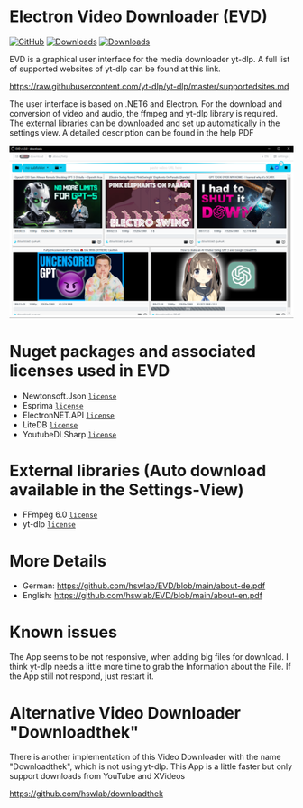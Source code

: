# Electron Video Downloader (EVD)
[![GitHub](https://img.shields.io/github/license/hswlab/EVD)](https://github.com/hswlab/EVD/blob/main/LICENSE) 
[![Downloads](https://img.shields.io/github/downloads/hswlab/EVD/total)](https://github.com/hswlab/EVD/releases/latest) 
[![Downloads](https://img.shields.io/github/v/release/hswlab/EVD)](https://github.com/hswlab/EVD/releases/latest) 

EVD is a graphical user interface for the media downloader yt-dlp. A full list of supported 
websites of yt-dlp can be found at this link.

https://raw.githubusercontent.com/yt-dlp/yt-dlp/master/supportedsites.md

The user interface is based on .NET6 and Electron. For the download and conversion of video and 
audio, the ffmpeg and yt-dlp library is required. The external libraries can be downloaded and set up 
automatically in the settings view. A detailed description can be found in the help PDF

![preview](https://github.com/hswlab/EVD/blob/main/Screenshot.png)

# Nuget packages and associated licenses used in EVD
- Newtonsoft.Json <a href="https://licenses.nuget.org/MIT">`license`</a>
- Esprima <a href="https://licenses.nuget.org/BSD-3-Clause">`license`</a>
- ElectronNET.API <a href="https://licenses.nuget.org/MIT">`license`</a>
- LiteDB <a href="https://www.nuget.org/packages/LiteDB/5.0.16/license">`license`</a>
- YoutubeDLSharp <a href="https://licenses.nuget.org/BSD-3-Clause">`license`</a>

# External libraries (Auto download available in the Settings-View)
- FFmpeg 6.0 <a href="https://ffmpeg.org/legal.html">`license`</a>
- yt-dlp <a href="https://github.com/yt-dlp/yt-dlp/blob/master/LICENSE">`license`</a>

# More Details
- German: https://github.com/hswlab/EVD/blob/main/about-de.pdf
- English: https://github.com/hswlab/EVD/blob/main/about-en.pdf

# Known issues
The App seems to be not responsive, when adding big files for download. I think yt-dlp needs a little more time to grab the Information about the File. If the App still not respond, just restart it.

# Alternative Video Downloader "Downloadthek"
There is another implementation of this Video Downloader with the name "Downloadthek", which is not using yt-dlp. This App is a little faster but only support downloads from YouTube and XVideos

https://github.com/hswlab/downloadthek


